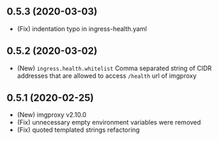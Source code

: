 
## 0.5.3 (2020-03-03)

* (Fix) indentation typo in ingress-health.yaml

## 0.5.2 (2020-03-02)

* (New) `ingress.health.whitelist` Comma separated string of CIDR addresses that are allowed to access `/health` url of imgproxy

## 0.5.1 (2020-02-25)

* (New) imgproxy v2.10.0
* (Fix) unnecessary empty environment variables were removed
* (Fix) quoted templated strings refactoring
